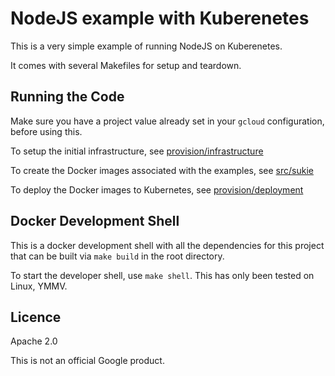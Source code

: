 NodeJS example with Kuberenetes
================================

This is a very simple example of running NodeJS on Kuberenetes.

It comes with several Makefiles for setup and teardown.

## Running the Code

Make sure you have a project value already set in your `gcloud` configuration, before using this.

To setup the initial infrastructure, see [provision/infrastructure](provision/infrastructure/README.md)

To create the Docker images associated with the examples, see [src/sukie](src/sukie/README.md)
 
To deploy the Docker images to Kubernetes, see [provision/deployment](provision/deployment/README.md)

## Docker Development Shell

This is a docker development shell with all the dependencies for this project that can 
be built via `make build` in the root directory.

To start the developer shell, use `make shell`. This has only been tested on Linux, YMMV.

## Licence
Apache 2.0

This is not an official Google product.